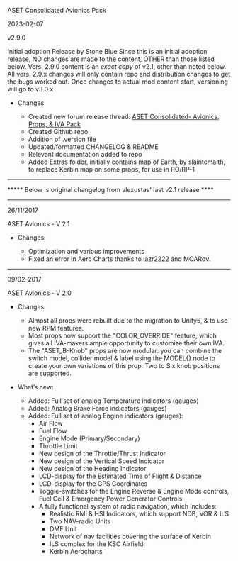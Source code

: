 
ASET Consolidated Avionics Pack

2023-02-07

v2.9.0

Initial adoption Release by Stone Blue
Since this is an initial adoption release, NO changes are made to the content, OTHER than those listed below.
Vers. 2.9.0 content is an *exact copy* of v2.1, other than noted below. All vers. 2.9.x changes will only contain repo and distribution changes to get the bugs worked out.
Once changes to actual mod content start, versioning will go to v3.0.x

- Changes

  - Created new forum release thread: [ASET Consolidated- Avionics, Props, & IVA Pack](https://forum.kerbalspaceprogram.com/index.php?/topic/211905-1125-181-aset-consolidated-avionics-props-iva-packs/)
  - Created Github repo
  - Addition of .version file
  - Updated/formatted CHANGELOG & README
  - Relevant documentation added to repo
  - Added Extras folder, initially contains map of Earth, by slaintemaith, to replace Kerbin map on some props, for use in RO/RP-1


---------------------------------------------------------------------------------------------------------------------------------------------------

*****  Below is original changelog from alexustas' last v2.1 release ****

---------------------------------------------------------------------------------------------------------------------------------------------------

26/11/2017

ASET Avionics - V 2.1

- Changes:

  - Optimization and various improvements
  - Fixed an error in Aero Charts thanks to lazr2222 and MOARdv.

---------------------------------------------------------------------------------------------------------------------------------------------------

09/02-2017

ASET Avionics - V 2.0

- Changes:

  - Almost all props were rebuilt due to the migration to Unity5, & to use new RPM features.
  - Most props now support the "COLOR_OVERRIDE" feature, which gives all IVA-makers ample opportunity to customize their own IVA.
  - The "ASET_B-Knob" props are now modular: you can combine the switch model, collider model & label using the MODEL{} node to create your own variations of this prop.
     Two to Six knob positions are supported.

- What’s new:

  - Added: Full set of analog Temperature indicators (gauges)
  - Added: Analog Brake Force indicators (gauges)
  - Added: Full set of analog Engine indicators (gauges):
    - Air Flow
    - Fuel Flow
    - Engine Mode (Primary/Secondary)
    - Throttle Limit
    - New design of the Throttle/Thrust Indicator
    - New design of the Vertical Speed Indicator
    - New design of the Heading Indicator
    - LCD-display for the Estimated Time of Flight & Distance
    - LCD-display for the GPS Coordinates
    - Toggle-switches for the Engine Reverse & Engine Mode controls, Fuel Cell & Emergency Power Generator Controls
    - A fully functional system of radio navigation, which includes:
      - Realistic RMI & HSI Indicators, which support NDB, VOR & ILS
      - Two NAV-radio Units
      - DME Unit
      - Network of nav facilities covering the surface of Kerbin
      - ILS complex for the KSC Airfield
      - Kerbin Aerocharts

